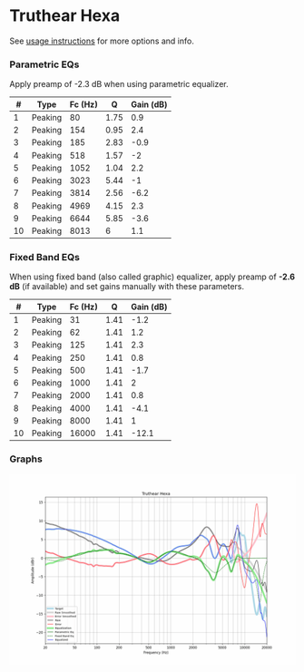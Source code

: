 # Truthear Hexa
See [usage instructions](https://github.com/jaakkopasanen/AutoEq#usage) for more options and info.

### Parametric EQs
Apply preamp of -2.3 dB when using parametric equalizer.

|   # | Type    |   Fc (Hz) |    Q |   Gain (dB) |
|-----|---------|-----------|------|-------------|
|   1 | Peaking |        80 | 1.75 |         0.9 |
|   2 | Peaking |       154 | 0.95 |         2.4 |
|   3 | Peaking |       185 | 2.83 |        -0.9 |
|   4 | Peaking |       518 | 1.57 |        -2   |
|   5 | Peaking |      1052 | 1.04 |         2.2 |
|   6 | Peaking |      3023 | 5.44 |        -1   |
|   7 | Peaking |      3814 | 2.56 |        -6.2 |
|   8 | Peaking |      4969 | 4.15 |         2.3 |
|   9 | Peaking |      6644 | 5.85 |        -3.6 |
|  10 | Peaking |      8013 | 6    |         1.1 |

### Fixed Band EQs
When using fixed band (also called graphic) equalizer, apply preamp of **-2.6 dB** (if available) and set gains manually with these parameters.

|   # | Type    |   Fc (Hz) |    Q |   Gain (dB) |
|-----|---------|-----------|------|-------------|
|   1 | Peaking |        31 | 1.41 |        -1.2 |
|   2 | Peaking |        62 | 1.41 |         1.2 |
|   3 | Peaking |       125 | 1.41 |         2.3 |
|   4 | Peaking |       250 | 1.41 |         0.8 |
|   5 | Peaking |       500 | 1.41 |        -1.7 |
|   6 | Peaking |      1000 | 1.41 |         2   |
|   7 | Peaking |      2000 | 1.41 |         0.8 |
|   8 | Peaking |      4000 | 1.41 |        -4.1 |
|   9 | Peaking |      8000 | 1.41 |         1   |
|  10 | Peaking |     16000 | 1.41 |       -12.1 |

### Graphs
![](./Truthear%20Hexa.png)
